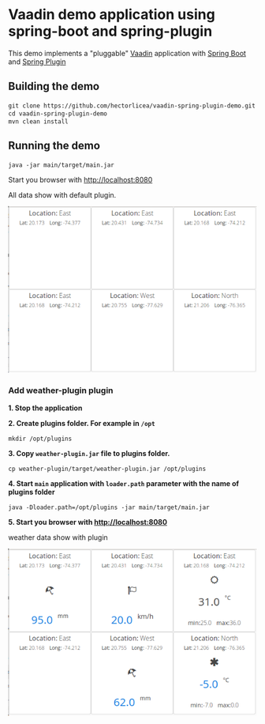 # Vaadin demo application using spring-boot and spring-plugin

This demo implements a "pluggable" [Vaadin](https://vaadin.com) application with [Spring Boot](https://projects.spring.io/spring-boot/) and [Spring Plugin](https://github.com/spring-projects/spring-plugin)

## Building the demo
```
git clone https://github.com/hectorlicea/vaadin-spring-plugin-demo.git
cd vaadin-spring-plugin-demo
mvn clean install
```

## Running the demo
```
java -jar main/target/main.jar
```
Start you browser with <http://localhost:8080>

All data show with default plugin.

![With default plugin](img/withdefaultplugin.png)

### Add weather-plugin plugin

**1. Stop the application**

**2. Create plugins folder. For example in `/opt`**
```
mkdir /opt/plugins
```

**3. Copy `weather-plugin.jar` file to plugins folder.**
```
cp weather-plugin/target/weather-plugin.jar /opt/plugins
```

**4. Start `main` application with `loader.path` parameter with the name of plugins folder**
```
java -Dloader.path=/opt/plugins -jar main/target/main.jar
```
**5. Start you browser with <http://localhost:8080>**

weather data show with plugin 

![With wetaher plugin](img/withweatherplugin.png)